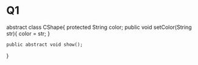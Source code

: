 # Q1
abstract class CShape{
    protected String color;
    public void setColor(String str){
        color = str;
    }


    public abstract void show();
}
